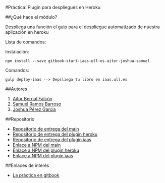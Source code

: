 #Práctica: Plugin para despliegues en Heroku

##¿Qué hace el módulo?

Despliega una función el gulp para el despliegue automatizado de nuestra aplicación en heroku

Lista de comandos:

Instalación:

```shell
npm install --save gitbook-start-iaas-ull-es-aitor-joshua-samuel
```

Comandos:

```shell
gulp deploy-iaas --> Depsliega tu libro en iaas.ull.es
```

##Autores

1. [Aitor Bernal Falcón](http://chinegua.github.io/)
2. [Samuel Ramos Barroso](http://losnen.github.io/)
3. [Joshua Pérez García](http://joshuape.github.io/)


##Repositorio

* [Repositorio de entrega del main](https://github.com/ULL-ESIT-SYTW-1617/practica-plugins-heroku-aitor-joshua-samuel)
* [Repositorio de entrega del plugin heroku](https://github.com/ULL-ESIT-SYTW-1617/gitbook-start-heroku-aitor-joshua-samuel)
* [Repositorio de entrega del plugin iaas](https://github.com/ULL-ESIT-SYTW-1617/gitbook-start-iaas-ull-es-aitor-joshua-samuel)
* [Enlace a NPM del main](https://www.npmjs.com/package/gitbook-start-aitor-joshua-samuel)
* [Enlace a NPM del plugin heroku](https://www.npmjs.com/package/gitbook-start-heroku-aitor-joshua-samuel)
* [Enlace a NPM del plugin iaas](https://www.npmjs.com/package/gitbook-start-iaas-ull-es-aitor-joshua-samuel)


##Enlaces de interés
* [La práctica en gitbook](https://casianorodriguezleon.gitbooks.io/ull-esit-1617/content/practicas/practicaplugin.html)

